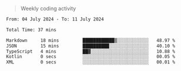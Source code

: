 > Weekly coding activity
<!--START_SECTION:waka-->

```txt
From: 04 July 2024 - To: 11 July 2024

Total Time: 37 mins

Markdown     18 mins         ████████████▒░░░░░░░░░░░░   48.97 %
JSON         15 mins         ██████████░░░░░░░░░░░░░░░   40.10 %
TypeScript   4 mins          ██▓░░░░░░░░░░░░░░░░░░░░░░   10.88 %
Kotlin       0 secs          ░░░░░░░░░░░░░░░░░░░░░░░░░   00.05 %
XML          0 secs          ░░░░░░░░░░░░░░░░░░░░░░░░░   00.01 %
```

<!--END_SECTION:waka-->
